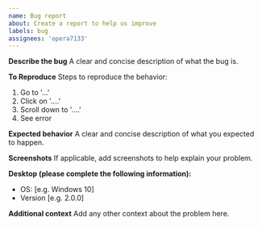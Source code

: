 ```yaml
---
name: Bug report
about: Create a report to help us improve
labels: bug
assignees: 'opera7133'
---
```


**Describe the bug**
A clear and concise description of what the bug is.

**To Reproduce**
Steps to reproduce the behavior:
1. Go to '...'
2. Click on '....'
3. Scroll down to '....'
4. See error

**Expected behavior**
A clear and concise description of what you expected to happen.

**Screenshots**
If applicable, add screenshots to help explain your problem.

**Desktop (please complete the following information):**
- OS: [e.g. Windows 10]
- Version [e.g. 2.0.0]

**Additional context**
Add any other context about the problem here.
